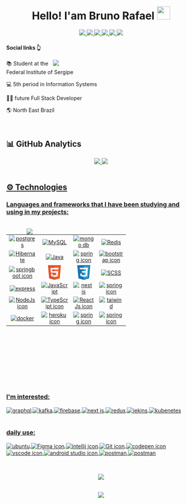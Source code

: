 <div align="center">
   <h1>
     Hello! I'am Bruno Rafael    
     <img src="https://media.giphy.com/media/hvRJCLFzcasrR4ia7z/giphy.gif" width="35px" height="35px">
   </h1>
</div>
 
<div align="center">
  <a href="https://twitter.com/DevBrunoRafael"> 
    <img src="https://img.shields.io/badge/Twitter-%231DA1F2.svg?style=for-the-badge&logo=Twitter&logoColor=white"/>
  </a>
  <a href="mailto:devbrunorafaell@gmail.com">
    <img src="https://img.shields.io/badge/Gmail-D14836?style=for-the-badge&logo=gmail&logoColor=white"/>
  </a>
  <a href="http://wa.me/5579998425258">
    <img src="https://img.shields.io/badge/WhatsApp-25D366?style=for-the-badge&logo=whatsapp&logoColor=white"/>
  </a>
  <a href="https://www.instagram.com/brunorafael_ns/">
    <img src="https://img.shields.io/badge/Instagram-E4405F?style=for-the-badge&logo=instagram&logoColor=white"/>
  </a>
  <a href="https://twitter.com/DevBrunoRafael">
    <img src="https://img.shields.io/badge/Telegram-2CA5E0?style=for-the-badge&logo=telegram&logoColor=white"/>
  </a>
  <a href="https://www.linkedin.com/in/bruno-rafael-955b9a234/">
    <img src="https://img.shields.io/badge/LinkedIn-0077B5?style=for-the-badge&logo=linkedin&logoColor=white"/>
  </a>
</div>


#### Social links :point_up_2:
<img src="https://github.com/mayankchaudhary26/Cool-Readme-ideas/blob/master/data/multi-screen.gif" min-width="380px" max-width="380px" width="380px" align="right">
 <div>
   <p>📚 Student at the Federal Institute of Sergipe</p>
   <p>💻 5th period in Information Systems</p> 
   <p>👨‍💻 future Full Stack Developer</p>
   <p>🌎 North East Brazil </p>
 </div>
<br>

## :bar_chart: GitHub Analytics

<div align="center">
  <a href="https://github.com/BrunoRafael-01">
  <img height="180em" src="https://github-readme-stats.vercel.app/api?username=DevBrunoRafael&show_icons=true&theme=github_dark&include_all_commits=true&count_private=true">
  <img height="180em" src="https://github-readme-stats.vercel.app/api/top-langs/?username=DevBrunoRafael&layout=compact&langs_count=7&theme=github_dark">
</div><br>

  
##  :gear: Technologies
  
### Languages and frameworks that I have been studying and using in my projects:
<br>
<!-- <div style="display: flex">
  <img align="center" alt="postgres" height="40" width="45" src="https://cdn.jsdelivr.net/gh/devicons/devicon/icons/postgresql/postgresql-original.svg" />
  <img align="center" alt="MySQL" height="40" width="45" src="https://cdn.jsdelivr.net/gh/devicons/devicon/icons/mysql/mysql-original.svg">
  <img align="center" alt="mongo db" height="40" width="40" src="https://cdn.jsdelivr.net/gh/devicons/devicon/icons/mongodb/mongodb-original.svg">
  <img align="center" alt="Redis" height="40" width="45" src="https://cdn.jsdelivr.net/gh/devicons/devicon/icons/redis/redis-original.svg" />
  <img align="center" alt="Hibernate" height="35" width="40" src="https://www.vectorlogo.zone/logos/hibernate/hibernate-icon.svg" />
  <img align="center" alt="Java" height="40" width="50" src="https://cdn.jsdelivr.net/gh/devicons/devicon/icons/java/java-original.svg">
  <img align="center" alt="spring icon" height="35" width="45" src="https://cdn.jsdelivr.net/gh/devicons/devicon/icons/spring/spring-original.svg">
  <img align="center" alt="springboot icon" height="40" width="40" src="https://user-images.githubusercontent.com/25181517/183891303-41f257f8-6b3d-487c-aa56-c497b880d0fb.png">
  <img align="center" alt="HTML" height="35" width="40" src="https://raw.githubusercontent.com/devicons/devicon/master/icons/html5/html5-original.svg">
  <img align="center" alt="CSS" height="35" width="40" src="https://raw.githubusercontent.com/devicons/devicon/master/icons/css3/css3-original.svg">
  <img align="center" alt="SCSS" height="45" width="40" src="https://cdn.jsdelivr.net/gh/devicons/devicon/icons/sass/sass-original.svg">
  <img align="center" alt="bootstrap icon" height="45" width="50" src="https://cdn.jsdelivr.net/gh/devicons/devicon/icons/bootstrap/bootstrap-plain.svg">
  <img align="center" alt="spring icon" height="40" width="40" src="https://user-images.githubusercontent.com/25181517/186711335-a3729606-5a78-4496-9a36-06efcc74f800.png"> 
  <img align="center" alt="JavaScript" height="30" width="40" src="https://cdn.jsdelivr.net/gh/devicons/devicon/icons/javascript/javascript-original.svg">
  <img align="center" alt="NodeJs icon" height="40" width="45" src="https://cdn.jsdelivr.net/gh/devicons/devicon/icons/nodejs/nodejs-original.svg">
  <img align="center" alt="TypeScript icon" height="35" width="40" src="https://cdn.jsdelivr.net/gh/devicons/devicon/icons/typescript/typescript-original.svg">
  <img align="center" alt="ReactJs icon" height="35" width="45" src="https://cdn.jsdelivr.net/gh/devicons/devicon/icons/react/react-original.svg">
  <img align="center" alt="taiwind" height="40" width="45" src="https://cdn.jsdelivr.net/gh/devicons/devicon/icons/tailwindcss/tailwindcss-plain.svg">
  <img align="center" alt="express" height="50" width="45" src="https://cdn.jsdelivr.net/gh/devicons/devicon/icons/express/express-original.svg">
  <img align="center" alt="docker" height="45" width="45" src="https://cdn.jsdelivr.net/gh/devicons/devicon/icons/docker/docker-original.svg">
  <img align="center" alt="nest js" height="35" width="40" src="https://cdn.jsdelivr.net/gh/devicons/devicon/icons/nestjs/nestjs-plain.svg">
 <img align="center" alt="heroku icon" height="35" width="45" src="https://cdn.jsdelivr.net/gh/devicons/devicon/icons/heroku/heroku-plain.svg">
 <img align="center" alt="spring icon" height="35" width="45" src="https://raw.githubusercontent.com/get-icon/geticon/fc0f660daee147afb4a56c64e12bde6486b73e39/icons/jest.svg">
</div> -->
 

<img src="https://raw.githubusercontent.com/MicaelliMedeiros/micaellimedeiros/master/image/computer-illustration.png" min-width="450px" max-width="450px" width="450px" align="right">
   
<table height="350em">
  <tr>
    <td align="center" style="width: 55px;">
       <img align="center" alt="postgres" width="40" src="https://cdn.jsdelivr.net/gh/devicons/devicon/icons/postgresql/postgresql-original.svg" />
    </td>
    <td align="center" style="width: 55px;">
      <img align="center" alt="MySQL" width="45" src="https://cdn.jsdelivr.net/gh/devicons/devicon/icons/mysql/mysql-original.svg">
    </td>
    <td align="center" style="width: 55px;">
      <img align="center" alt="mongo db" width="45" src="https://cdn.jsdelivr.net/gh/devicons/devicon/icons/mongodb/mongodb-original.svg">
    </td>
    <td align="center" style="width: 55px;">
      <img align="center" alt="Redis" width="40" src="https://cdn.jsdelivr.net/gh/devicons/devicon/icons/redis/redis-original.svg" />
    </td>
  </tr>

  <tr>
    <td align="center">
      <img align="center" alt="Hibernate" width="35" src="https://www.vectorlogo.zone/logos/hibernate/hibernate-icon.svg" />
    </td>
    <td align="center">
      <img align="center" alt="Java" width="50" src="https://cdn.jsdelivr.net/gh/devicons/devicon/icons/java/java-original.svg">
    </td>
    <td align="center">
      <img align="center" alt="spring icon" width="40" src="https://cdn.jsdelivr.net/gh/devicons/devicon/icons/spring/spring-original.svg">
    </td>
    <td align="center">
      <img align="center" alt="bootstrap icon" width="50" src="https://cdn.jsdelivr.net/gh/devicons/devicon/icons/bootstrap/bootstrap-plain.svg">
    </td>
  </tr>

  <tr>
    <td align="center">
      <img align="center" alt="springboot icon" width="40" src="https://user-images.githubusercontent.com/25181517/183891303-41f257f8-6b3d-487c-aa56-c497b880d0fb.png">
    </td>
    <td align="center">
      <img align="center" alt="HTML" width="40" src="https://raw.githubusercontent.com/devicons/devicon/master/icons/html5/html5-original.svg">
    </td>
    <td align="center">
      <img align="center" alt="CSS" width="40" src="https://raw.githubusercontent.com/devicons/devicon/master/icons/css3/css3-original.svg">
    </td>
    <td align="center">
      <img align="center" alt="SCSS" width="40" src="https://cdn.jsdelivr.net/gh/devicons/devicon/icons/sass/sass-original.svg">
    </td>
  </tr>

  <tr>
    <td align="center">
      <img align="center" alt="express" width="40" src="https://cdn.jsdelivr.net/gh/devicons/devicon/icons/express/express-original.svg">
    </td>
    <td align="center">
      <img align="center" alt="JavaScript" width="35" src="https://cdn.jsdelivr.net/gh/devicons/devicon/icons/javascript/javascript-original.svg">
    </td>
    <td align="center">
      <img align="center" alt="nest js" width="40" src="https://cdn.jsdelivr.net/gh/devicons/devicon/icons/nestjs/nestjs-plain.svg">
    </td>
    <td align="center">
      <img align="center" alt="spring icon" width="40" src="https://user-images.githubusercontent.com/25181517/186711335-a3729606-5a78-4496-9a36-06efcc74f800.png"> 
    </td>
  </tr>

  <tr>
    <td align="center">
      <img align="center" alt="NodeJs icon" width="40" src="https://cdn.jsdelivr.net/gh/devicons/devicon/icons/nodejs/nodejs-original.svg">
    </td>
    <td align="center">
      <img align="center" alt="TypeScript icon" width="35" src="https://cdn.jsdelivr.net/gh/devicons/devicon/icons/typescript/typescript-original.svg">
    </td>
    <td align="center">
      <img align="center" alt="ReactJs icon" width="40" src="https://cdn.jsdelivr.net/gh/devicons/devicon/icons/react/react-original.svg">
    </td>
    <td align="center">
      <img align="center" alt="taiwind" width="45" src="https://cdn.jsdelivr.net/gh/devicons/devicon/icons/tailwindcss/tailwindcss-plain.svg">
    </td>
  </tr>

  <tr>
    <td align="center">
      <img align="center" alt="docker" width="50" src="https://cdn.jsdelivr.net/gh/devicons/devicon/icons/docker/docker-original.svg">
    </td>
    <td align="center">
      <img align="center" alt="heroku icon" width="40" src="https://cdn.jsdelivr.net/gh/devicons/devicon/icons/heroku/heroku-plain.svg">
    </td>
    <td align="center">
      <img align="center" alt="spring icon" width="35" src="https://raw.githubusercontent.com/get-icon/geticon/fc0f660daee147afb4a56c64e12bde6486b73e39/icons/jest.svg">
    </td>
    <td align="center">
      <img align="center" alt="spring icon" width="35" src="https://seeklogo.com/images/T/thymeleaf-logo-6E4D42A713-seeklogo.com.png">
    </td>
  </tr>
</table></br>
</br>

### I'm interested:
<div style="display: block">
  <img align="center" alt="graphql" height="35" width="40" src="https://cdn.jsdelivr.net/gh/devicons/devicon/icons/graphql/graphql-plain.svg">
  <img align="center" alt="kafka" height="35" width="40" src="https://cdn.jsdelivr.net/gh/devicons/devicon/icons/apachekafka/apachekafka-original.svg">
  <img align="center" alt="firebase" height="35" width="40" src="https://cdn.jsdelivr.net/gh/devicons/devicon/icons/firebase/firebase-plain.svg">
  <img align="center" alt="next js" height="35" width="40" src="https://cdn.jsdelivr.net/gh/devicons/devicon/icons/nextjs/nextjs-original.svg">
  <img align="center" alt="redux" height="35" width="40" src="https://cdn.jsdelivr.net/gh/devicons/devicon/icons/redux/redux-original.svg">
  <img align="center" alt="jekins" height="35" width="40" src="https://cdn.jsdelivr.net/gh/devicons/devicon/icons/jenkins/jenkins-original.svg" />    
  <img align="center" alt="kubenetes" height="35" width="40" src="https://cdn.jsdelivr.net/gh/devicons/devicon/icons/kubernetes/kubernetes-plain.svg" />  
</div></br>

### daily use:
<div style="display: inline_block">
  <img align="center" alt="ubuntu" height="35" width="40" src="https://cdn.jsdelivr.net/gh/devicons/devicon/icons/ubuntu/ubuntu-plain.svg" />
  <img align="center" alt="Figma icon" height="35" width="40" src="https://cdn.jsdelivr.net/gh/devicons/devicon/icons/figma/figma-original.svg">
  <img align="center" alt="intellij icon" height="35" width="40" src="https://cdn.jsdelivr.net/gh/devicons/devicon/icons/intellij/intellij-original.svg">
  <img align="center" alt="Git icon" height="35" width="40" src="https://cdn.jsdelivr.net/gh/devicons/devicon/icons/git/git-original.svg">
  <img align="center" alt="codepen icon" height="35" width="40" src="https://cdn.jsdelivr.net/gh/devicons/devicon/icons/codepen/codepen-plain.svg">
  <img align="center" alt="vscode icon" height="35" width="40" src="https://cdn.jsdelivr.net/gh/devicons/devicon/icons/vscode/vscode-original.svg">
  <img align="center" alt="android studio icon" height="35" width="40" src="https://cdn.jsdelivr.net/gh/devicons/devicon/icons/androidstudio/androidstudio-original.svg">
  <img align="center" alt="postman" height="35" width="40" src="https://www.svgrepo.com/show/354202/postman-icon.svg">
 <img align="center" alt="postman" height="35" width="40" src="https://raw.githubusercontent.com/get-icon/geticon/fc0f660daee147afb4a56c64e12bde6486b73e39/icons/insomnia.svg">
</div></br>

##

<div align="center">
    <img src="http://github-readme-streak-stats.herokuapp.com?user=DevBrunoRafael&theme=gotham&hide_border=true" width="450"/>
</div>

## 
<div align="center">
    <img height="290em" src="https://github-readme-activity-graph.cyclic.app/graph?username=DevBrunoRafael&theme=gotham&hide_border=true&radius=500">
</div>



